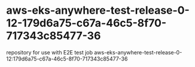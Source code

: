 # aws-eks-anywhere-test-release-0-12-179d6a75-c67a-46c5-8f70-717343c85477-36
repository for use with E2E test job aws-eks-anywhere-test-release-0-12:179d6a75-c67a-46c5-8f70-717343c85477-36

